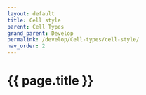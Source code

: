 ```yaml
---
layout: default
title: Cell style
parent: Cell Types
grand_parent: Develop
permalink: /develop/Cell-types/cell-style/
nav_order: 2
---
```


# {{ page.title }}